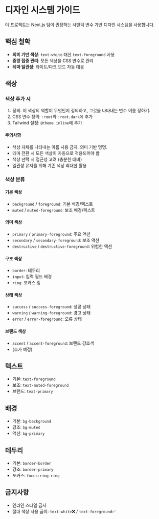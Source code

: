 # 디자인 시스템 가이드

이 프로젝트는 Next.js 팀이 권장하는 시맨틱 변수 기반 디자인 시스템을 사용합니다.

## 핵심 철학

- **의미 기반 색상**: `text-white` 대신 `text-foreground` 사용
- **중앙 집중 관리**: 모든 색상을 CSS 변수로 관리
- **테마 일관성**: 라이트/다크 모드 자동 대응

## 색상

### 색상 추가 시

1. 정의: 이 색상의 역할이 무엇인지 정의하고, 그것을 나타내는 변수 이름 정하기.
2. CSS 변수 정의: `:root`와 `:root.dark`에 추가
3. Tailwind 설정: `@theme inline`에 추가

#### 주의사항

- 색상 자체를 나타내는 이름 사용 금지. 의미 기반 명명.
- 테마 전환 시 모든 색상이 자동으로 적용되어야 함
- 색상 선택 시 접근성 고려 (충분한 대비)
- 일관성 유지를 위해 기존 색상 최대한 활용

### 색상 분류

#### 기본 색상

- `background` / `foreground`: 기본 배경/텍스트
- `muted` / `muted-foreground`: 보조 배경/텍스트

#### 의미 색상

- `primary` / `primary-foreground`: 주요 액션
- `secondary` / `secondary-foreground`: 보조 액션
- `destructive` / `destructive-foreground`: 위험한 액션

#### 구조 색상

- `border`: 테두리
- `input`: 입력 필드 배경
- `ring`: 포커스 링

#### 상태 색상

- `success` / `success-foreground`: 성공 상태
- `warning` / `warning-foreground`: 경고 상태
- `error` / `error-foreground`: 오류 상태

#### 브랜드 색상

- `accent` / `accent-foreground`: 브랜드 강조색
- (추가 예정)

## 텍스트

- 기본: `text-foreground`
- 보조: `text-muted-foreground`
- 브랜드: `text-primary`

## 배경

- 기본: `bg-background`
- 강조: `bg-muted`
- 액션: `bg-primary`

## 테두리

- 기본: `border-border`
- 강조: `border-primary`
- 포커스: `focus:ring-ring`

## 금지사항

- 인라인 스타일 금지
- 절대 색상 사용 금지: `text-white`❌ / `text-foreground`✅
